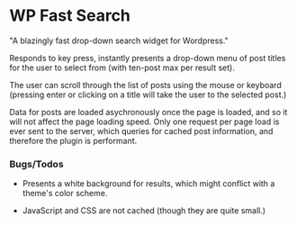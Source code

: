 WP Fast Search
==============

"A blazingly fast drop-down search widget for Wordpress."

Responds to key press, instantly presents a drop-down menu of post titles for
the user to select from (with ten-post max per result set). 

The user can scroll through the list of posts using the mouse or keyboard 
(pressing enter or clicking on a title will take the user to the selected 
post.)

Data for posts are loaded asychronously once the page is loaded, and so
it will not affect the page loading speed. Only one request per page load 
is ever sent to the server, which queries for cached post information, and 
therefore the plugin is performant.

### Bugs/Todos

- Presents a white background for results, which might conflict with a
theme's color scheme.

- JavaScript and CSS are not cached (though they are quite small.)